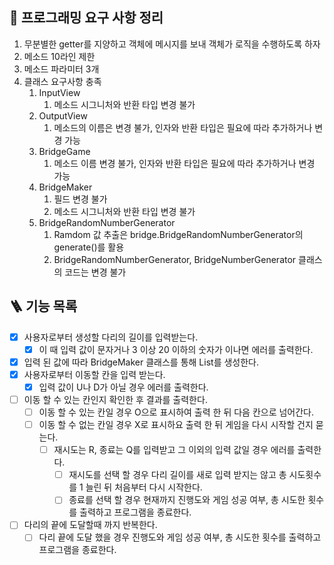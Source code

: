 ## 🎯 프로그래밍 요구 사항 정리

1. 무분별한 getter를 지양하고 객체에 메시지를 보내 객체가 로직을 수행하도록 하자
2. 메소드 10라인 제한
3. 메소드 파라미터 3개
4. 클래스 요구사항 충족
   1. InputView
      1. 메소드 시그니처와 반환 타입 변경 불가
   2. OutputView
      1. 메소드의 이름은 변경 불가, 인자와 반환 타입은 필요에 따라 추가하거나 변경 가능
   3. BridgeGame
      1. 메소드 이름 변경 불가, 인자와 반환 타입은 필요에 따라 추가하거나 변경 가능
   4. BridgeMaker
      1. 필드 변경 불가
      2. 메소드 시그니처와 반환 타입 변경 불가
   5. BridgeRandomNumberGenerator
      1. Ramdom 값 추출은 bridge.BridgeRandomNumberGenerator의 generate()를 활용
      2. BridgeRandomNumberGenerator, BridgeNumberGenerator 클래스의 코드는 변경 불가


## 🪜 기능 목록

- [x] 사용자로부터 생성할 다리의 길이를 입력받는다.
  - [x] 이 때 입력 값이 문자거나 3 이상 20 이하의 숫자가 이나면 에러를 출력한다.
- [x] 입력 된 값에 따라 BridgeMaker 클래스를 통해 List를 생성한다.
- [x] 사용자로부터 이동할 칸을 입력 받는다.
  - [x] 입력 값이 U나 D가 아닐 경우 에러를 출력한다.
- [ ] 이동 할 수 있는 칸인지 확인한 후 결과를 출력한다.
  - [ ] 이동 할 수 있는 칸일 경우 O으로 표시하여 출력 한 뒤 다음 칸으로 넘어간다.
  - [ ] 이동 할 수 없는 칸일 경우 X로 표시하요 출력 한 뒤 게임을 다시 시작할 건지 묻는다.
    - [ ] 재시도는 R, 종료는 Q를 입력받고 그 이외의 입력 값일 경우 에러를 출력한다.
      - [ ] 재시도를 선택 할 경우 다리 길이를 새로 입력 받지는 않고 총 시도횟수를 1 늘린 뒤 처음부터 다시 시작한다.
      - [ ] 종료를 선택 할 경우 현재까지 진행도와 게임 성공 여부, 총 시도한 횟수를 출력하고 프로그램을 종료한다.
- [ ] 다리의 끝에 도달할때 까지 반복한다.
  - [ ] 다리 끝에 도달 했을 경우 진행도와 게임 성공 여부, 총 시도한 횟수를 출력하고 프로그램을 종료한다.